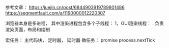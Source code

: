参考文章：
 https://juejin.cn/post/6844903919789801486
 https://segmentfault.com/a/1190000012220307

浏览器本身是多进程， 其中渲染进程包含多个子线程：
1，GUI渲染线程： 
  . 负责渲染页面，布局和绘制
  

  宏任务： 主代码块， 定时器， 延时器
  微任务： promise  process.nextTick
  
  
